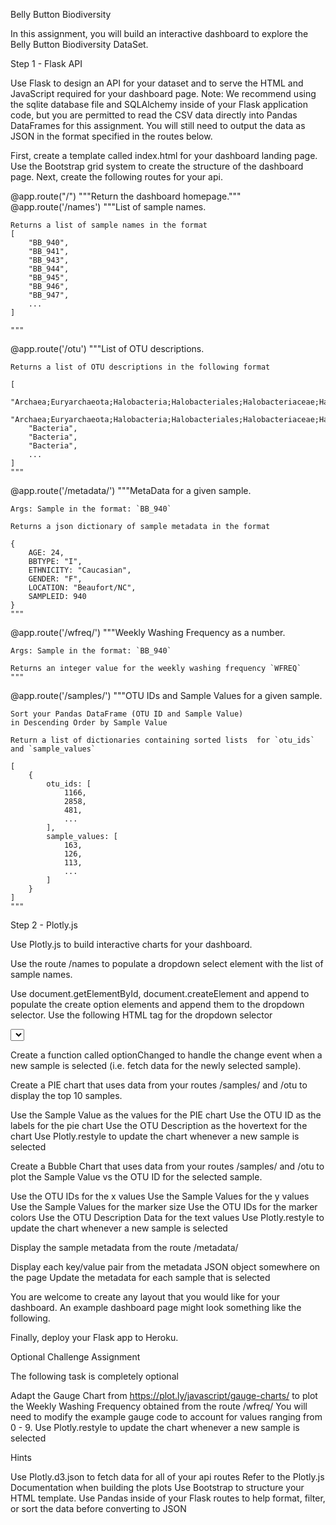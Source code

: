 Belly Button Biodiversity



In this assignment, you will build an interactive dashboard to explore the Belly Button Biodiversity DataSet.


Step 1 - Flask API

Use Flask to design an API for your dataset and to serve the HTML and JavaScript required for your dashboard page. Note: We recommend using the sqlite database file and SQLAlchemy inside of your Flask application code, but you are permitted to read the CSV data directly into Pandas DataFrames for this assignment. You will still need to output the data as JSON in the format specified in the routes below.


First, create a template called index.html for your dashboard landing page. Use the Bootstrap grid system to create the structure of the dashboard page.
Next, create the following routes for your api.


@app.route("/")
    """Return the dashboard homepage."""
@app.route('/names')
    """List of sample names.

    Returns a list of sample names in the format
    [
        "BB_940",
        "BB_941",
        "BB_943",
        "BB_944",
        "BB_945",
        "BB_946",
        "BB_947",
        ...
    ]

    """
@app.route('/otu')
    """List of OTU descriptions.

    Returns a list of OTU descriptions in the following format

    [
        "Archaea;Euryarchaeota;Halobacteria;Halobacteriales;Halobacteriaceae;Halococcus",
        "Archaea;Euryarchaeota;Halobacteria;Halobacteriales;Halobacteriaceae;Halococcus",
        "Bacteria",
        "Bacteria",
        "Bacteria",
        ...
    ]
    """
@app.route('/metadata/<sample>')
    """MetaData for a given sample.

    Args: Sample in the format: `BB_940`

    Returns a json dictionary of sample metadata in the format

    {
        AGE: 24,
        BBTYPE: "I",
        ETHNICITY: "Caucasian",
        GENDER: "F",
        LOCATION: "Beaufort/NC",
        SAMPLEID: 940
    }
    """
@app.route('/wfreq/<sample>')
    """Weekly Washing Frequency as a number.

    Args: Sample in the format: `BB_940`

    Returns an integer value for the weekly washing frequency `WFREQ`
    """
@app.route('/samples/<sample>')
    """OTU IDs and Sample Values for a given sample.

    Sort your Pandas DataFrame (OTU ID and Sample Value)
    in Descending Order by Sample Value

    Return a list of dictionaries containing sorted lists  for `otu_ids`
    and `sample_values`

    [
        {
            otu_ids: [
                1166,
                2858,
                481,
                ...
            ],
            sample_values: [
                163,
                126,
                113,
                ...
            ]
        }
    ]
    """



Step 2 - Plotly.js

Use Plotly.js to build interactive charts for your dashboard.



Use the route /names to populate a dropdown select element with the list of sample names.


Use document.getElementById, document.createElement and append to populate the create option elements and append them to the dropdown selector.
Use the following HTML tag for the dropdown selector




  <select id="selDataset" onchange="optionChanged(this.value)"></select>

Create a function called optionChanged to handle the change event when a new sample is selected (i.e. fetch data for the newly selected sample).






Create a PIE chart that uses data from your routes /samples/<sample> and /otu to display the top 10 samples.


Use the Sample Value as the values for the PIE chart
Use the OTU ID as the labels for the pie chart
Use the OTU Description as the hovertext for the chart
Use Plotly.restyle to update the chart whenever a new sample is selected








Create a Bubble Chart that uses data from your routes /samples/<sample> and /otu to plot the Sample Value vs the OTU ID for the selected sample.


Use the OTU IDs for the x values
Use the Sample Values for the y values
Use the Sample Values for the marker size
Use the OTU IDs for the marker colors
Use the OTU Description Data for the text values
Use Plotly.restyle to update the chart whenever a new sample is selected








Display the sample metadata from the route /metadata/<sample>


Display each key/value pair from the metadata JSON object somewhere on the page
Update the metadata for each sample that is selected


You are welcome to create any layout that you would like for your dashboard. An example dashboard page might look something like the following.






Finally, deploy your Flask app to Heroku.





Optional Challenge Assignment

The following task is completely optional


Adapt the Gauge Chart from https://plot.ly/javascript/gauge-charts/ to plot the Weekly Washing Frequency obtained from the route /wfreq/<sample>
You will need to modify the example gauge code to account for values ranging from 0 - 9.
Use Plotly.restyle to update the chart whenever a new sample is selected







Hints


Use Plotly.d3.json to fetch data for all of your api routes
Refer to the Plotly.js Documentation when building the plots
Use Bootstrap to structure your HTML template.
Use Pandas inside of your Flask routes to help format, filter, or sort the data before converting to JSON



